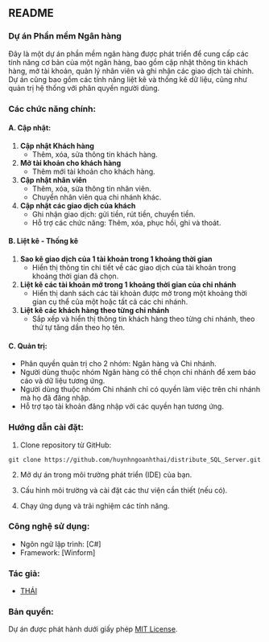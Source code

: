 ## README

### Dự án Phần mềm Ngân hàng

Đây là một dự án phần mềm ngân hàng được phát triển để cung cấp các tính năng cơ bản của một ngân hàng, bao gồm cập nhật thông tin khách hàng, mở tài khoản, quản lý nhân viên và ghi nhận các giao dịch tài chính. Dự án cũng bao gồm các tính năng liệt kê và thống kê dữ liệu, cũng như quản trị hệ thống với phân quyền người dùng.

### Các chức năng chính:

#### A. Cập nhật:
1. **Cập nhật Khách hàng**
   - Thêm, xóa, sửa thông tin khách hàng.
2. **Mở tài khoản cho khách hàng**
   - Thêm mới tài khoản cho khách hàng.
3. **Cập nhật nhân viên**
   - Thêm, xóa, sửa thông tin nhân viên.
   - Chuyển nhân viên qua chi nhánh khác.
4. **Cập nhật các giao dịch của khách**
   - Ghi nhận giao dịch: gửi tiền, rút tiền, chuyển tiền.
   - Hỗ trợ các chức năng: Thêm, xóa, phục hồi, ghi và thoát.

#### B. Liệt kê - Thống kê
1. **Sao kê giao dịch của 1 tài khoản trong 1 khoảng thời gian**
   - Hiển thị thông tin chi tiết về các giao dịch của tài khoản trong khoảng thời gian đã chọn.
2. **Liệt kê các tài khoản mở trong 1 khoảng thời gian của chi nhánh**
   - Hiển thị danh sách các tài khoản được mở trong một khoảng thời gian cụ thể của một hoặc tất cả các chi nhánh.
3. **Liệt kê các khách hàng theo từng chi nhánh**
   - Sắp xếp và hiển thị thông tin khách hàng theo từng chi nhánh, theo thứ tự tăng dần theo họ tên.

#### C. Quản trị:
- Phân quyền quản trị cho 2 nhóm: Ngân hàng và Chi nhánh.
- Người dùng thuộc nhóm Ngân hàng có thể chọn chi nhánh để xem báo cáo và dữ liệu tương ứng.
- Người dùng thuộc nhóm Chi nhánh chỉ có quyền làm việc trên chi nhánh mà họ đã đăng nhập.
- Hỗ trợ tạo tài khoản đăng nhập với các quyền hạn tương ứng.

### Hướng dẫn cài đặt:

1. Clone repository từ GitHub:

```
git clone https://github.com/huynhngoanhthai/distribute_SQL_Server.git
```

2. Mở dự án trong môi trường phát triển (IDE) của bạn.

3. Cấu hình môi trường và cài đặt các thư viện cần thiết (nếu có).

4. Chạy ứng dụng và trải nghiệm các tính năng.

### Công nghệ sử dụng:

- Ngôn ngữ lập trình: [C#]
- Framework: [Winform]

### Tác giả:

- [THÁI](mailto:huynhngoanhthai@gmail.com)

### Bản quyền:

Dự án được phát hành dưới giấy phép [MIT License](LICENSE).
